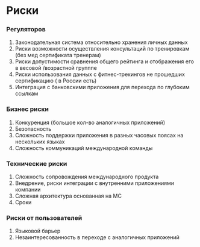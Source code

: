 # Риски

### Регуляторов

1. Законодательная система относительно хранения личных данных
2. Риски возможности осуществления консультаций по тренировкам (без мед сертификата тренерам)
3. Риски допустимости сравнения общего рейтинга и отображения его в весовой /возрастной групппе
4. Риски использования данных с фитнес-трекингов не прошедших сертификацию ( в России есть)
5. Интеграция с банковскими приложения для перехода по глубоким ссылкам

### Бизнес риски

1. Конкуренция (большое кол-во аналогичных приложений)
2. Безопасность 
3. Сложность поддержки приложения в разных часовых поясах на нескольких языках
4. Сложность коммуникаций международной команды 


### Технические риски
1. Сложность сопровождения международного продукта
2. Внедрение, риски интеграции с внутренними приложениями компании
3. Сложная архитектура основанная на МС
4. Сроки


### Риски от пользователей
1. Языковой барьер
2. Незаинтересованность в переходе с аналогичных приложений
